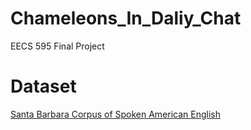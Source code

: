 # Chameleons_In_Daliy_Chat
EECS 595 Final Project

# Dataset

[Santa Barbara Corpus of Spoken American English](http://www.linguistics.ucsb.edu/research/santa-barbara-corpus)
